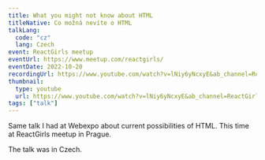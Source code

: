 ```yaml
---
title: What you might not know about HTML
titleNative: Co možná nevíte o HTML
talkLang:
  code: "cz"
  lang: Czech
event: ReactGirls meetup
eventUrl: https://www.meetup.com/reactgirls/
eventDate: 2022-10-20
recordingUrl: https://www.youtube.com/watch?v=lNiy6yNcxyE&ab_channel=ReactGirlsPrague
thumbnail:
  type: youtube
  url: https://www.youtube.com/watch?v=lNiy6yNcxyE&ab_channel=ReactGirlsPrague
tags: ["talk"]
---
```


Same talk I had at Webexpo about current possibilities of HTML. This time at ReactGirls meetup in Prague.

The talk was in Czech.
